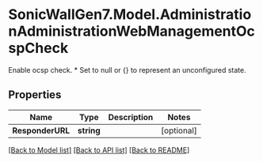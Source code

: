 # SonicWallGen7.Model.AdministrationAdministrationWebManagementOcspCheck
Enable ocsp check. * Set to null or {} to represent  an unconfigured state.

## Properties

Name | Type | Description | Notes
------------ | ------------- | ------------- | -------------
**ResponderURL** | **string** |  | [optional] 

[[Back to Model list]](../README.md#documentation-for-models) [[Back to API list]](../README.md#documentation-for-api-endpoints) [[Back to README]](../README.md)

